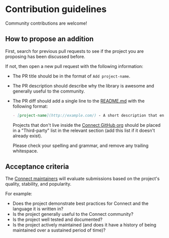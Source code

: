 # Contribution guidelines

Community contributions are welcome!

## How to propose an addition

First, search for previous pull requests to see if the project you are proposing has been discussed before.

If not, then open a new pull request with the following information:
* The PR title should be in the format of `Add project-name`.
* The PR description should describe why the library is awesome and generally useful to the community.
* The PR diff should add a single line to the [README.md](README.md) with the following format:
  ```md
  - [project-name](http://example.com/) - A short description that ends with a period.
  ```
  Projects that don't live inside the [Connect GitHub org](https://github.com/connectrpc) should be placed in a "Third-party" list in the relevant section (add this list if it doesn't already exist).
  
  Please check your spelling and grammar, and remove any trailing whitespace.

## Acceptance criteria

The [Connect maintainers](MAINTAINERS.md) will evaluate submissions based on the project's quality, stability, and popularity.

For example:

* Does the project demonstrate best practices for Connect and the language it is written in?
* Is the project generally useful to the Connect community?
* Is the project well tested and documented?
* Is the project actively maintained (and does it have a history of being maintained over a sustained period of time)?
